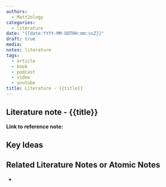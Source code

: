 ```yaml
---
authors:
  - Matt2ology
categories:
  - literature
date: "{{date:YYYY-MM-DDTHH:mm:ssZ}}"
draft: true
media:
notes: literature
tags:
  - article
  - book
  - podcast
  - video
  - youtube
title: Literature - {{title}}
---
```


## Literature note - {{title}}

**Link to reference note:**

## Key Ideas

<!-- Idea 1: Key point or insights written in your own words -->

## Related Literature Notes or Atomic Notes

-
